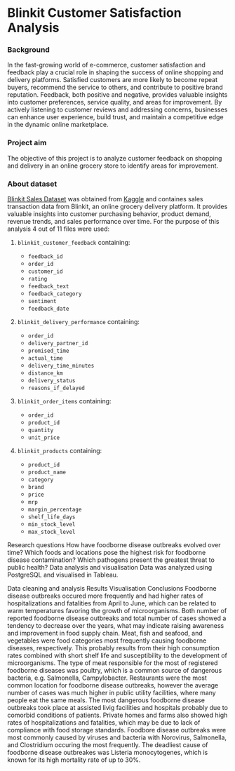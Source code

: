 # Blinkit Customer Satisfaction Analysis

### Background
In the fast-growing world of e-commerce, customer satisfaction and feedback play a crucial role in shaping the success of online shopping and delivery platforms. Satisfied customers are more likely to become repeat buyers, recommend the service to others, and contribute to positive brand reputation. Feedback, both positive and negative, provides valuable insights into customer preferences, service quality, and areas for improvement. By actively listening to customer reviews and addressing concerns, businesses can enhance user experience, build trust, and maintain a competitive edge in the dynamic online marketplace.

### Project aim
The objective of this project is to analyze customer feedback on shopping and delivery in an online grocery store to identify areas for improvement.

### About dataset
[Blinkit Sales Dataset](https://www.kaggle.com/datasets/akxiit/blinkit-sales-dataset) was obtained from [Kaggle](https://www.kaggle.com/) and containes sales transaction data from Blinkit, an online grocery delivery platform. It provides valuable insights into customer purchasing behavior, product demand, revenue trends, and sales performance over time. For the purpose of this analysis 4 out of 11 files were used:

1. `blinkit_customer_feedback` containing:
   - `feedback_id`
   - `order_id`
   - `customer_id`
   - `rating`
   - `feedback_text`
   - `feedback_category`
   - `sentiment`
   - `feedback_date`

2. `blinkit_delivery_performance` containing:
   - `order_id`
   - `delivery_partner_id`
   - `promised_time`
   - `actual_time`
   - `delivery_time_minutes`
   - `distance_km`
   - `delivery_status`
   - `reasons_if_delayed`

3. `blinkit_order_items` containing:
   - `order_id`
   - `product_id`
   - `quantity`
   - `unit_price`

4. `blinkit_products` containing:
   - `product_id`
   - `product_name`
   - `category`
   - `brand`
   - `price`
   - `mrp`
   - `margin_percentage`
   - `shelf_life_days`
   - `min_stock_level`
   - `max_stock_level`

Research questions
How have foodborne disease outbreaks evolved over time?
Which foods and locations pose the highest risk for foodborne disease contamination?
Which pathogens present the greatest threat to public health?
Data analysis and visualisation
Data was analyzed using PostgreSQL and visualised in Tableau.

Data cleaning and analysis
Results
Visualisation
Conclusions
Foodborne disease outbreaks occured more frequently and had higher rates of hospitalizations and fatalities from April to June, which can be related to warm temperatures favoring the growth of microorganisms.
Both number of reported foodborne disease outbreaks and total number of cases showed a tendency to decrease over the years, what may indicate raising awareness and improvement in food supply chain.
Meat, fish and seafood, and vegetables were food categories most frequently causing foodborne diseases, respectively. This probably results from their high consumption rates combined with short shelf life and susceptibility to the development of microorganisms.
The type of meat responsible for the most of registered foodborne diseases was poultry, which is a common source of dangerous bacteria, e.g. Salmonella, Campylobacter.
Restaurants were the most common location for foodborne disease outbreaks, however the average number of cases was much higher in public utility facilities, where many people eat the same meals. The most dangerous foodborne disease outbreaks took place at assisted livig facilities and hospitals probably due to comorbid conditions of patients. Private homes and farms also showed high rates of hospitalizations and fatalities, which may be due to lack of compliance with food storage standards.
Foodbore disease outbreaks were most commonly caused by viruses and bacteria with Norovirus, Salmonella, and Clostridium occuring the most frequently.
The deadliest cause of foodborne disease outbreakes was Listeria monocytogenes, which is known for its high mortality rate of up to 30%.
